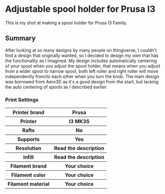 # Adjustable spool holder for Prusa I3
This is my shot at making a spool holder for Prusa I3 Family.
## Summary
After looking at so many designs by many people on thingiverse, I couldn't find a design that originally wanted, so I decided to design my own that has the functionality as I imagined. My design includes automatically centering of your spool when you adjust the spool holder, that means when you adjust from a wider spool to narrow spool, both left roller and right roller will move independently from/to each other when you turn the knob. The main design was borrowed from Aero3D as it's a good design from the start, but lacking the auto centering of spools as I described earlier.
### Print Settings
<table>
  <tr>
    <th>Printer brand</th>
    <th>Prusa</th>
  </tr>
  <tr>
    <th>Printer</th>
    <th>I3 MK3S</th>
  </tr>
  <tr>
    <th>Rafts</th>
    <th>No</th>
  </tr>
  <tr>
    <th>Supports</th>
    <th>Yes</th>
  </tr>
  <tr>
    <th>Resolution</th>
    <th>Read the description</th>
  </tr>
  <tr>
    <th>Infill</th>
    <th>Read the description</th>
  </tr>
  <tr>
   <th>Filament brand</th>
   <th>Your choice</th>
  </tr>
   <tr>
    <th>Filament color</th>
    <th>Your choice</th>
  </tr>
  <tr>
    <th>Filament material</th>
    <th>Your choice</th>
  </tr>
</table>
